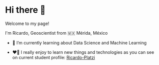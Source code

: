 # Hi there 👋

Welcome to my page!

I'm Ricardo, Geoscientist from 🇲🇽 Mérida, México
* 🌱 I’m currently learning about Data Science and Machine Learning

* ❤️‍🔥 I really enjoy to learn new things and technologies as you can see on current student profile: [Ricardo-Platzi](https://platzi.com/p/rrsaldivar/)
<!--
**r3card0/r3card0** is a ✨ _special_ ✨ repository because its `README.md` (this file) appears on your GitHub profile.

Here are some ideas to get you started:

- 🔭 I’m currently working on ...
- 🌱 I’m currently learning ...
- 👯 I’m looking to collaborate on ...
- 🤔 I’m looking for help with ...
- 💬 Ask me about ...
- 📫 How to reach me: ...
- 😄 Pronouns: ...
- ⚡ Fun fact: ...
-->
